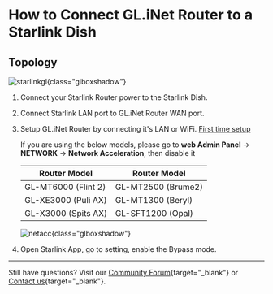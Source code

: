 # How to Connect GL.iNet Router to a Starlink Dish

## Topology

![starlinkgl](https://static.gl-inet.com/docs/router/en/4/faq/starlink/starlinkgl.jpg){class="glboxshadow"}

1. Connect your Starlink Router power to the Starlink Dish.

2. Connect Starlink LAN port to GL.iNet Router WAN port.

3. Setup GL.iNet Router by connecting it's LAN or WiFi. [First time setup](first_time_setup.md)

    If you are using the below models, please go to **web Admin Panel** -> **NETWORK** -> **Network Acceleration**, then disable it

    | Router Model                   | Router Model      |  
    | -----------------------------  |-------------------|
    | GL-MT6000 (Flint 2)            |GL-MT2500 (Brume2) |
    | GL-XE3000 (Puli AX)            |GL-MT1300 (Beryl)  |
    | GL-X3000  (Spits AX)           |GL-SFT1200 (Opal)  | 

    ![netacc](https://static.gl-inet.com/docs/router/en/4/faq/starlink/netacc.jpg){class="glboxshadow"}

4. Open Starlink App, go to setting, enable the Bypass mode.

---

Still have questions? Visit our [Community Forum](https://forum.gl-inet.com){target="_blank"} or [Contact us](https://www.gl-inet.com/contacts/){target="_blank"}.
